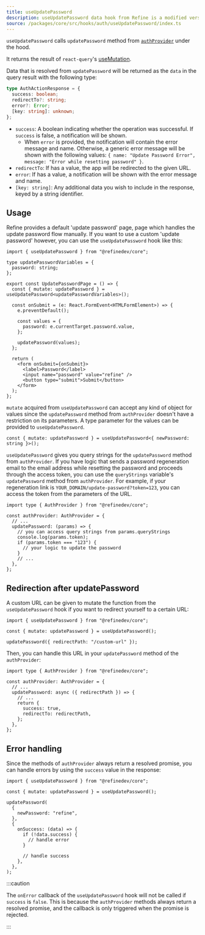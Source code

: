```yaml
---
title: useUpdatePassword
description: useUpdatePassword data hook from Refine is a modified version of react-query's useMutation for registration.
source: /packages/core/src/hooks/auth/useUpdatePassword/index.ts
---
```


`useUpdatePassword` calls `updatePassword` method from [`authProvider`](/docs/authentication/auth-provider) under the hood.

It returns the result of `react-query`'s [useMutation](https://react-query.tanstack.com/reference/useMutation).

Data that is resolved from `updatePassword` will be returned as the `data` in the query result with the following type:

```ts
type AuthActionResponse = {
  success: boolean;
  redirectTo?: string;
  error?: Error;
  [key: string]: unknown;
};
```

- `success`: A boolean indicating whether the operation was successful. If `success` is false, a notification will be shown.
  - When `error` is provided, the notification will contain the error message and name. Otherwise, a generic error message will be shown with the following values: `{ name: "Update Password Error", message: "Error while resetting password" }`.
- `redirectTo`: If has a value, the app will be redirected to the given URL.
- `error`: If has a value, a notification will be shown with the error message and name.
- `[key: string]`: Any additional data you wish to include in the response, keyed by a string identifier.

## Usage

Refine provides a default 'update password' page, page which handles the update password flow manually.
If you want to use a custom 'update password' however, you can use the `useUpdatePassword` hook like this:

```tsx title="pages/customupdatePasswordPage"
import { useUpdatePassword } from "@refinedev/core";

type updatePasswordVariables = {
  password: string;
};

export const UpdatePasswordPage = () => {
  const { mutate: updatePassword } = useUpdatePassword<updatePasswordVariables>();

  const onSubmit = (e: React.FormEvent<HTMLFormElement>) => {
    e.preventDefault();

    const values = {
      password: e.currentTarget.password.value,
    };

    updatePassword(values);
  };

  return (
    <form onSubmit={onSubmit}>
      <label>Password</label>
      <input name="password" value="refine" />
      <button type="submit">Submit</button>
    </form>
  );
};
```

`mutate` acquired from `useUpdatePassword` can accept any kind of object for values since the `updatePassword` method from `authProvider` doesn't have a restriction on its parameters.
A type parameter for the values can be provided to `useUpdatePassword`.

```tsx
const { mutate: updatePassword } = useUpdatePassword<{ newPassword: string }>();
```

`useUpdatePassword` gives you query strings for the `updatePassword` method from `authProvider`. If you have logic that sends a password regeneration email to the email address while resetting the password and proceeds through the access token, you can use the `queryStrings` variable's `updatePassword` method from `authProvider`. For example, if your regeneration link is `YOUR_DOMAIN/update-password?token=123`, you can access the token from the parameters of the URL.

```tsx
import type { AuthProvider } from "@refinedev/core";

const authProvider: AuthProvider = {
  // ...
  updatePassword: (params) => {
    // you can access query strings from params.queryStrings
    console.log(params.token);
    if (params.token === "123") {
      // your logic to update the password
    }
    // ...
  },
};
```

## Redirection after updatePassword

A custom URL can be given to mutate the function from the `useUpdatePassword` hook if you want to redirect yourself to a certain URL:

```tsx
import { useUpdatePassword } from "@refinedev/core";

const { mutate: updatePassword } = useUpdatePassword();

updatePassword({ redirectPath: "/custom-url" });
```

Then, you can handle this URL in your `updatePassword` method of the `authProvider`:

```tsx
import type { AuthProvider } from "@refinedev/core";

const authProvider: AuthProvider = {
  // ...
  updatePassword: async ({ redirectPath }) => {
    // ...
    return {
      success: true,
      redirectTo: redirectPath,
    };
  },
};
```

## Error handling

Since the methods of `authProvider` always return a resolved promise, you can handle errors by using the `success` value in the response:

```tsx
import { useUpdatePassword } from "@refinedev/core";

const { mutate: updatePassword } = useUpdatePassword();

updatePassword(
  {
    newPassword: "refine",
  },
  {
    onSuccess: (data) => {
      if (!data.success) {
        // handle error
      }

      // handle success
    },
  },
);
```

:::caution

The `onError` callback of the `useUpdatePassword` hook will not be called if `success` is `false`. This is because the `authProvider` methods always return a resolved promise, and the callback is only triggered when the promise is rejected.

:::
